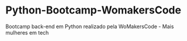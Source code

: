 # Python-Bootcamp-WomakersCode
Bootcamp back-end em Python realizado pela WoMakersCode - Mais mulheres em tech
